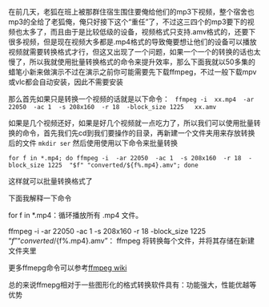 在前几天，老狐在班上被那群住宿生围住要俺给他们的mp3下视频，整个宿舍也mp3的全给了老狐俺，俺只好接下这个“重任”了，不过这三四个的mp3要下的视频也太多了，而且由于是比较低级的设备，视频格式只支持.amv格式的，还要下很多视频，但是现在视频大多都是.mp4格式的导致俺要想让他们的设备可以播放视频就需要转换格式才行，但这又出现了一个问题，如果一个一个的转换的话也太慢了，所以我就使用批量转换格式的命令来提升效率，那么下面我就以50多集的蜡笔小新来做演示不过在演示之前你可能需要先下载ffmpeg，不过一般下载mpv或vlc都会自动安装，因此不需要安装

那么首先如果只是转换一个视频的话就是以下命令：
` ffmpeg -i  xx.mp4  -ar 22050  -ac 1  -s 208x160  -r 18  -block_size 1225   xx.amv`

  如果是几个视频还好，如果是好几个视频就一点吃力了，所以我们可以使用批量转换的命令，首先我们先cd到我们要操作的目录，再新建一个文件夹用来存放转换后的文件
`mkdir ser`
然后使用使用以下命令来批量转换
````
for f in *.mp4; do ffmpeg -i  -ar 22050  -ac 1  -s 208x160  -r 18  -block_size 1225  "$f" "converted/${f%.mp4}.amv"; done
````
这样就可以批量转换格式了

下面我解释一下命令

for f in *.mp4：循环播放所有 .mp4 文件。

ffmpeg -i    -ar 22050  -ac 1  -s 208x160  -r 18  -block_size 1225   “$f” “converted/${f%.mp4}.amv”： ffmpeg 将转换每个文件，并将其存储在新建文件夹里

更多ffmepg命令可以参考[ffmpeg wiki](https://trac.ffmpeg.org/)

  总的来说ffmepg相对于一些图形化的格式转换软件具有：功能强大，性能优越等优势